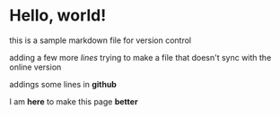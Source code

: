 # Hello, world!
this is a sample markdown file for version control

adding a few more *lines*
trying to make a file that doesn't sync with the online version

addings some lines in **github**

I am **here** to make this page **better**

